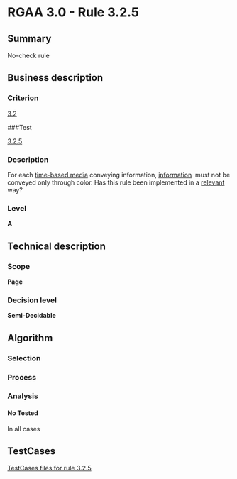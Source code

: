 # RGAA 3.0 -  Rule 3.2.5

## Summary

No-check rule

## Business description

### Criterion

[3.2](http://asqatasun.github.io/RGAA--3.0--EN/RGAA3.0_Criteria_English_version_v1.html#crit-3-2)

###Test

[3.2.5](http://asqatasun.github.io/RGAA--3.0--EN/RGAA3.0_Criteria_English_version_v1.html#test-3-2-5)

### Description
For each <a href="http://asqatasun.github.io/RGAA--3.0--EN/RGAA3.0_Glossary_English_version_v1.html#mMediaTemp">time-based
  media</a> conveying
    information, <a href="http://asqatasun.github.io/RGAA--3.0--EN/RGAA3.0_Glossary_English_version_v1.html#mInfoCouleur">information</a>&nbsp;
    must not be conveyed only through color. Has this rule been
    implemented in a <a href="http://asqatasun.github.io/RGAA--3.0--EN/RGAA3.0_Glossary_English_version_v1.html#mPertinence">relevant</a> way? 


### Level

**A**

## Technical description

### Scope

**Page**

### Decision level

**Semi-Decidable**

## Algorithm

### Selection

### Process

### Analysis

#### No Tested 

In all cases



##  TestCases 

[TestCases files for rule 3.2.5](https://github.com/Asqatasun/Asqatasun/tree/master/rules/rules-rgaa3.0/src/test/resources/testcases/rgaa30/Rgaa30Rule030205/) 


